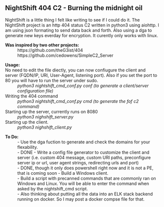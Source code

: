 <h2>NightShift 404 C2 - Burning the midnight oil</h2>
<p>
NightShift is a little thing I felt like writing to see if I could do it. The NightShift project is an http 404 status C2 written in python3 using aiohttp. I am using json formating to send data back and forth. Also using a dga to generate new keys everday for encryption. It curently only works with linux.
</p>
<dl>
  <dt><b>Was inspired by two other projects:</b></dt>
  <dd>https://github.com/theG3ist/404</dd>
  <dd>https://github.com/cedowens/SimpleC2_Server</dd>
</dl>

<dl>
  <dt><b>Usage:</b></dt>
  <dt>No need to edit the file diectly, you can now confiugure the client and server (FQDN/IP, URI, User-Agent, listening port). Also if you set the port to 80 you will have to run the server under sudo.</dt>
  <dd><i>python3 nightshift_cmd_conf.py conf (to generate a client/server configuration file)</i></dd>
  <dt>Writing the 404 command</dt>
  <dd><i>python3 nightshift_cmd_conf.py cmd (to generate the fof c2 command)</i></dd>
  <dt>Starting up the server, currently runs on 8080</dt>
  <dd><i>python3 nighshift_server.py</i></dd>
  <dt>Starting up the client.</dt>
  <dd><i>python3 nighshift_client.py</i></dd>
</dl>

<dl>
  <dt><b>To Do:</b></dt>
  <dd>- Use the dga fuction to generate and check the domains for your flexability.</dd>
  <dd>- DONE - Write a config file generator to customize the client and server (i.e. custom 404 message, custom URI paths, preconfigure server ip or url, user agent strings, redirecting urls and port)</dd>
  <dd>- DONE, though it only does powershell right now and it is not a PE, that is coming soon - Build a Windows client.</dd>
  <dd>- Build a script with precanned commands that are commonly ran on Windows and Linux. You will be able to enter the command when asked by the nightshift_cmd script.</dd>
  <dd>- Also thinking about putting all the data into an ELK stack backend running on docker. So I may post a docker compse file for that.</dd>
</dl>
